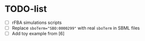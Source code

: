 # TODO-list

- [ ] rFBA simulations scripts 
- [ ] Replace `sboTerm="SBO:0000299"` with real `sboTerm` in SBML files 
- [ ] Add toy example from [6]